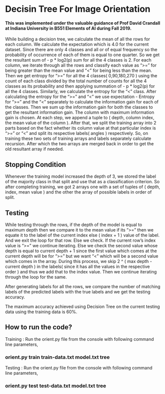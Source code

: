 # Decisin Tree For Image Orientation

#### This was implemented under the valuable guidance of Prof David Crandall at Indiana University in B551 Elements of AI during Fall 2019.

While building a decision tree, we calculate the mean of all the rows for each column. We calculate the expectation which is 4.0 for the current dataset. Since there are only 4 classes and all or of equal frequency so the probability of occurrence of each of them is equal to one quarter. So we get the resultant sum of - p * log2(p) sum for all the 4 classes is 2. For each column, we iterate through all the rows and classify each value as “>=” for being greater than the mean value and “<” for being less than the mean. Then we get entropy for “>=” for all the 4 classes( 0,90,180,270 ) using the count of each class divided by the total number of counts for all the 4 classes as its probability and then applying summation of - p * log2(p) for all the 4 classes. Similarly, we calculate the entropy for the “<” class. After calculating the entropy for the “>=” and “<” we use expectation - Entropy for “>=” and the “<” separately to calculate the information gain for each of the classes. Then we sum up the information gain for both the classes to get the resultant information gain. The column with maximum information gain is chosen. At each step, we append a tuple to ( depth, column index, the mean value of the column ). After that, we split the training array into 2 parts based on the fact whether its column value at that particular index is “>=” or “<” and split its respective labels( angles ) respectively. So, on training these two sets of training arrays and labels separately calculate recursion. After which the two arrays are merged back in order to get the old resultant array if needed.

## Stopping Condition
Whenever the training model increased the depth of 3, we stored the label of the majority class in that split and use that as a classification criterion. So after completing training, we got 2 arrays one with a set of tuples of ( depth, index, mean value ) and the other the array of possible labels in order of split.

## Testing
While testing through the rows, if the depth of the model is equal to maximum depth then we compare it to the mean value if its “>=” then we equate it to the label of the current index else ( index + 1 ) value of the label. And we exit the loop for that row. Else we check. If the current row’s index value is “>=” we continue iterating. Else we check the second value whose depth is equal to current depth + 1 since the first value which comes at the current depth will be for “>=” but we want “<” which will be a second value which comes in the array. During this process, we skip 2 ^ ( max depth - current depth ) in the labels( since it has all the values in the respective order ) and thus we add that to the index value. Then we continue iterating through the loop for the same.

After generating labels for all the rows, we compare the number of matching labels of the predicted labels with the true labels and we get the testing accuracy.

The maximum accuracy achieved using Decision Tree on the current testing data using the training data is 60%.

## How to run the code?

Training : Run the orient.py file from the console with following command line parameters, 

### orient.py train train-data.txt model.txt tree

Testing : Run the orient.py file from the console with following command line parameters, 

### orient.py test test-data.txt model.txt tree





